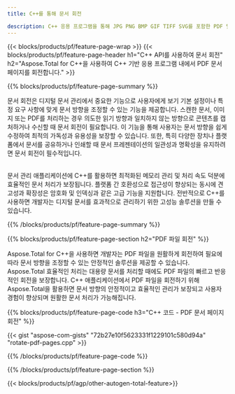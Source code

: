 ```yaml
---
title: C++를 통해 문서 회전 

description: C++ 응용 프로그램을 통해 JPG PNG BMP GIF TIFF SVG를 포함한 PDF 및 이미지 파일을 회전합니다.
---
```


{{< blocks/products/pf/feature-page-wrap >}}
{{< blocks/products/pf/feature-page-header h1="C++ API를 사용하여 문서 회전" h2="Aspose.Total for C++을 사용하여 C++ 기반 응용 프로그램 내에서 PDF 문서 페이지를 회전합니다." >}}

{{% blocks/products/pf/feature-page-summary %}}

문서 회전은 디지털 문서 관리에서 중요한 기능으로 사용자에게 보기 기본 설정이나 특정 요구 사항에 맞게 문서 방향을 조정할 수 있는 기능을 제공합니다. 스캔한 문서, 이미지 또는 PDF를 처리하는 경우 의도한 읽기 방향과 일치하지 않는 방향으로 콘텐츠를 캡처하거나 수신할 때 문서 회전이 필요합니다. 이 기능을 통해 사용자는 문서 방향을 쉽게 수정하여 최적의 가독성과 유용성을 보장할 수 있습니다. 또한, 특히 다양한 장치나 플랫폼에서 문서를 공유하거나 인쇄할 때 문서 프레젠테이션의 일관성과 명확성을 유지하려면 문서 회전이 필수적입니다. <br /><br />

문서 관리 애플리케이션에 C++를 활용하면 최적화된 메모리 관리 및 처리 속도 덕분에 효율적인 문서 처리가 보장됩니다. 플랫폼 간 호환성으로 접근성이 향상되는 동시에 견고성과 확장성은 암호화 및 인덱싱과 같은 고급 기능을 지원합니다. 전반적으로 C++를 사용하면 개발자는 디지털 문서를 효과적으로 관리하기 위한 고성능 솔루션을 만들 수 있습니다.

{{% /blocks/products/pf/feature-page-summary  %}}


{{% blocks/products/pf/feature-page-section  h2="PDF 파일 회전" %}}

Aspose.Total for C++을 사용하면 개발자는 PDF 파일을 원활하게 회전하여 필요에 따라 문서 방향을 조정할 수 있는 안정적인 솔루션을 제공할 수 있습니다. Aspose.Total 효율적인 처리는 대용량 문서를 처리할 때에도 PDF 파일의 빠르고 반응적인 회전을 보장합니다. C++ 애플리케이션에서 PDF 파일을 회전하기 위해 Aspose.Total을 활용하면 문서 방향의 안정적이고 효율적인 관리가 보장되고 사용자 경험이 향상되며 원활한 문서 처리가 가능해집니다.

{{% blocks/products/pf/feature-page-code h3="C++ 코드 - PDF 문서 페이지 회전" %}}

{{< gist "aspose-com-gists" "72b27e10f5623331f1229101c580d94a" "rotate-pdf-pages.cpp" >}}

{{% /blocks/products/pf/feature-page-code  %}}

{{% /blocks/products/pf/feature-page-section %}}

{{< blocks/products/pf/agp/other-autogen-total-feature>}}